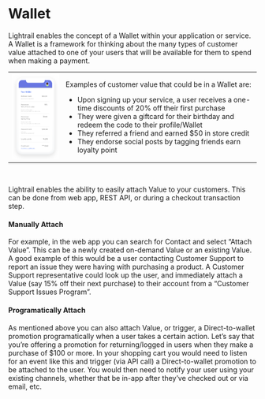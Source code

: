 # Wallet

<p class="intro">Lightrail enables the concept of a Wallet within your application or service. A Wallet is a framework for thinking about the many types of customer value attached to one of your users that will be available for them to spend when making a payment.</p>

<table class="no-border">
    <tr>
        <td>
            <img alt="wallet" style="width: 200px" src="https://raw.githubusercontent.com/Giftbit/Lightrail-API-V2-Docs/development/docs/assets/wallet.png" />
        </td>
        <td>
            <p>Examples of customer value that could be in a Wallet are:</p>
            <ul>
                <li>Upon signing up your service, a user receives a one-time discounts of 20% off their first purchase</li>
                <li>They were given a giftcard for their birthday and redeem the code to their profile/Wallet</li>
                <li>They referred a friend and earned $50 in store credit</li>
                <li>They endorse social posts by tagging friends earn loyalty point</li>
            </ul>
        </td>
    </tr>
</table>

<br/>

Lightrail enables the ability to easily attach Value to your customers. This can be done from web app, REST API, or during a checkout transaction step. 

#### Manually Attach

For example, in the web app you can search for Contact and select “Attach Value”. This can be a newly created on-demand Value or an existing Value. A good example of this would be a user contacting Customer Support to report an issue they were having with purchasing a product. A Customer Support representative could look up the user, and immediately attach a Value (say 15% off their next purchase) to their account from a “Customer Support Issues Program”. 

#### Programatically Attach

As mentioned above you can also attach Value, or trigger, a Direct-to-wallet promotion programatically when a user takes a certain action. Let’s say that you’re offering a promotion for returning/logged in users when they make a purchase of $100 or more. In your shopping cart you would need to listen for an event like this and trigger (via API call) a Direct-to-wallet promotion to be attached to the user. You would then need to notify your user using your existing channels, whether that be in-app after they’ve checked out or via email, etc.
